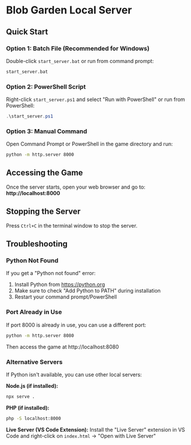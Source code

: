 # Blob Garden Local Server

## Quick Start

### Option 1: Batch File (Recommended for Windows)

Double-click `start_server.bat` or run from command prompt:

```cmd
start_server.bat
```

### Option 2: PowerShell Script

Right-click `start_server.ps1` and select "Run with PowerShell" or run from PowerShell:

```powershell
.\start_server.ps1
```

### Option 3: Manual Command

Open Command Prompt or PowerShell in the game directory and run:

```cmd
python -m http.server 8000
```

## Accessing the Game

Once the server starts, open your web browser and go to:
**http://localhost:8000**

## Stopping the Server

Press `Ctrl+C` in the terminal window to stop the server.

## Troubleshooting

### Python Not Found

If you get a "Python not found" error:

1. Install Python from https://python.org
2. Make sure to check "Add Python to PATH" during installation
3. Restart your command prompt/PowerShell

### Port Already in Use

If port 8000 is already in use, you can use a different port:

```cmd
python -m http.server 8080
```

Then access the game at http://localhost:8080

### Alternative Servers

If Python isn't available, you can use other local servers:

**Node.js (if installed):**

```cmd
npx serve .
```

**PHP (if installed):**

```cmd
php -S localhost:8000
```

**Live Server (VS Code Extension):**
Install the "Live Server" extension in VS Code and right-click on `index.html` → "Open with Live Server"
